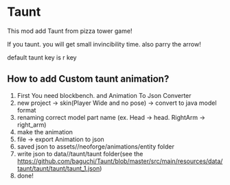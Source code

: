 # Taunt

This mod add Taunt from pizza tower game!

If you taunt. you will get small invincibility time. also parry the arrow!

default taunt key is r key

## How to add Custom taunt animation?

1. First You need blockbench. and Animation To Json Converter
2. new project -> skin(Player Wide and no pose) -> convert to java model format
3. renaming correct model part name (ex. Head -> head. RightArm -> right_arm)
4. make the animation
5. file -> export Animation to json
6. saved json to assets/<modid>/neoforge/animations/entity folder
7. write json to data/<modid>/taunt/taunt folder(see
   the https://github.com/baguchi/Taunt/blob/master/src/main/resources/data/taunt/taunt/taunt/taunt_1.json)
8. done!
